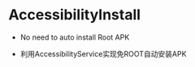# AccessibilityInstall
- No need to auto install Root APK 

- 利用AccessibilityService实现免ROOT自动安装APK

